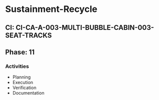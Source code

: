 # Sustainment-Recycle

## CI: CI-CA-A-003-MULTI-BUBBLE-CABIN-003-SEAT-TRACKS
## Phase: 11

### Activities
- Planning
- Execution
- Verification
- Documentation
